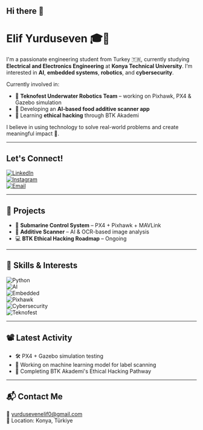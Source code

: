 ## Hi there 👋  
# Elif Yurduseven 🎓🤖  

I'm a passionate engineering student from Turkey 🇹🇷, currently studying **Electrical and Electronics Engineering** at **Konya Technical University**. I’m interested in **AI**, **embedded systems**, **robotics**, and **cybersecurity**.

Currently involved in:  
- 🤖 **Teknofest Underwater Robotics Team** – working on Pixhawk, PX4 & Gazebo simulation  
- 🧠 Developing an **AI-based food additive scanner app**  
- 🔐 Learning **ethical hacking** through BTK Akademi  

I believe in using technology to solve real-world problems and create meaningful impact 🚀.

---

## Let's Connect!  
[![LinkedIn](https://img.shields.io/badge/LinkedIn-blue?style=for-the-badge&logo=linkedin)](https://www.linkedin.com/in/elif-yurduseven-a16818347)  
[![Instagram](https://img.shields.io/badge/Instagram-purple?style=for-the-badge&logo=instagram)](https://www.instagram.com/elif__yrdsvn)  
[![Email](https://img.shields.io/badge/Gmail-red?style=for-the-badge&logo=gmail)](mailto:yurdusevenelif0@gmail.com)  

---

## 📌 Projects  
- 🐙 **Submarine Control System** – PX4 + Pixhawk + MAVLink  
- 📸 **Additive Scanner** – AI & OCR-based image analysis  
- 💻 **BTK Ethical Hacking Roadmap** – Ongoing  

---

## 🧠 Skills & Interests  
![Python](https://img.shields.io/badge/Python-yellow?style=for-the-badge&logo=python)  
![AI](https://img.shields.io/badge/Artificial_Intelligence-blue?style=for-the-badge)  
![Embedded](https://img.shields.io/badge/Embedded_Systems-orange?style=for-the-badge)  
![Pixhawk](https://img.shields.io/badge/Pixhawk-black?style=for-the-badge)  
![Cybersecurity](https://img.shields.io/badge/Cybersecurity-red?style=for-the-badge)  
![Teknofest](https://img.shields.io/badge/Teknofest-maroon?style=for-the-badge)  

---

## 📽️ Latest Activity  
- 🛠 PX4 + Gazebo simulation testing  
- 🧪 Working on machine learning model for label scanning  
- 🔐 Completing BTK Akademi's Ethical Hacking Pathway  

---

## 📬 Contact Me  
📧 [yurdusevenelif0@gmail.com](mailto:yurdusevenelif0@gmail.com)  
📍 Location: Konya, Türkiye  
